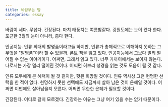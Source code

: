 ```yaml
---
title: 바람부는 밤
categories: essay
---
```

바람이 세다. 무섭다. 긴장된다. 마치 태풍치는 여름밤같다. 강원도에는 눈이 왔다 한다. 포근한 3월의 눈이 아니라, 춥다 한다.

인공지능. 인류 최대의 발명품이라고들 하지만, 인류가 총체적으로 이해하지 못하는 그 무엇을 "발명품"이라 할 수 있을까. 폰트 책을 읽고 있다. 인공지능에서 그보다 멀리 떨어질 수 없는 이야기이다. 어쩌면, 그래서 읽고 있다. 너무 가까이에서는 보이지 않는다. 나로서는 가장 멀리 떨어진 것이다. 어쩌면 히브리 성경을 읽는 것도 도움이 될 것 같다.

인류 모두에게 큰 혜택이 될 것 같지만, 헛된 희망일 것이다. 인류 역사상 그런 현명한 선택을 한 적이 없다. 현명하지 못한 선택에도 지금까지 살아 남은 것이 은혜일 것이다. 어쩌면 이번에도 살아남을지 모른다. 어쩌면 무한한 은혜가 필요할 것이다.

긴장된다. 어디로 갈지 모르겠다. 긴장하는 이유는 그냥 여기 있을 수는 없기 때문이다.
